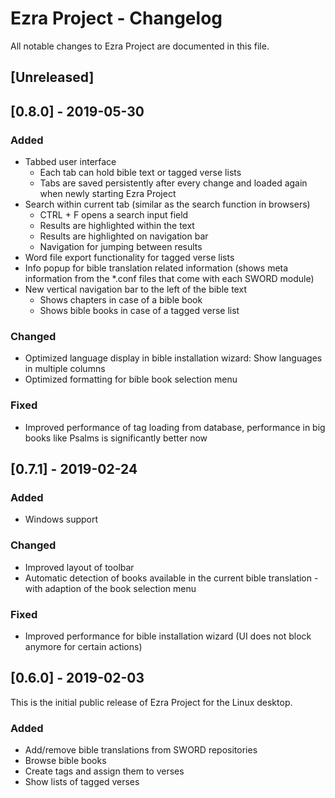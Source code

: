 # Ezra Project - Changelog
All notable changes to Ezra Project are documented in this file.

## [Unreleased]

## [0.8.0] - 2019-05-30
### Added
* Tabbed user interface
  * Each tab can hold bible text or tagged verse lists
  * Tabs are saved persistently after every change and loaded again when newly starting Ezra Project
* Search within current tab (similar as the search function in browsers)
  * CTRL + F opens a search input field
  * Results are highlighted within the text
  * Results are highlighted on navigation bar
  * Navigation for jumping between results
* Word file export functionality for tagged verse lists
* Info popup for bible translation related information (shows meta information from the *.conf files that come with each SWORD module)
* New vertical navigation bar to the left of the bible text
  * Shows chapters in case of a bible book
  * Shows bible books in case of a tagged verse list

### Changed
* Optimized language display in bible installation wizard: Show languages in multiple columns
* Optimized formatting for bible book selection menu

### Fixed
* Improved performance of tag loading from database, performance in big books like Psalms is significantly better now


## [0.7.1] - 2019-02-24
### Added
* Windows support

### Changed
* Improved layout of toolbar
* Automatic detection of books available in the current bible translation - with adaption of the book selection menu

### Fixed
* Improved performance for bible installation wizard (UI does not block anymore for certain actions)

## [0.6.0] - 2019-02-03
This is the initial public release of Ezra Project for the Linux desktop.
### Added
* Add/remove bible translations from SWORD repositories
* Browse bible books
* Create tags and assign them to verses
* Show lists of tagged verses
